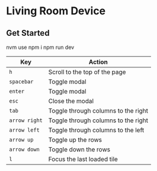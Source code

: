 # Living Room Device

## Get Started

nvm use
npm i
npm run dev


| Key                | Action                                |
|--------------------|---------------------------------------|
| `h`                | Scroll to the top of the page         |
| `spacebar`         | Toggle modal                          |
| `enter`            | Toggle modal                          |
| `esc`              | Close the modal                       |
| `tab`              | Toggle through columns to the right   |
| `arrow right`      | Toggle through columns to the right   |
| `arrow left`       | Toggle through columns to the left    |
| `arrow up`         | Toggle up the rows                    |
| `arrow down`       | Toggle down the rows                  |
| `l`                | Focus the last loaded tile            |
